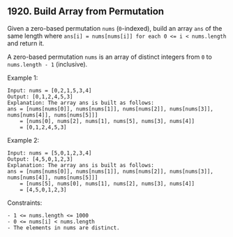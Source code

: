 ## 1920. Build Array from Permutation

Given a zero-based permutation `nums` (`0`-indexed), build an array `ans` of the same length where `ans[i] = nums[nums[i]] for each 0 <= i < nums.length` and return it.

A zero-based permutation `nums` is an array of distinct integers from `0` to `nums.length - 1` (inclusive).

Example 1:

```
Input: nums = [0,2,1,5,3,4]
Output: [0,1,2,4,5,3]
Explanation: The array ans is built as follows:
ans = [nums[nums[0]], nums[nums[1]], nums[nums[2]], nums[nums[3]], nums[nums[4]], nums[nums[5]]]
    = [nums[0], nums[2], nums[1], nums[5], nums[3], nums[4]]
    = [0,1,2,4,5,3]
```

Example 2:

```
Input: nums = [5,0,1,2,3,4]
Output: [4,5,0,1,2,3]
Explanation: The array ans is built as follows:
ans = [nums[nums[0]], nums[nums[1]], nums[nums[2]], nums[nums[3]], nums[nums[4]], nums[nums[5]]]
    = [nums[5], nums[0], nums[1], nums[2], nums[3], nums[4]]
    = [4,5,0,1,2,3]
```

Constraints:

```
- 1 <= nums.length <= 1000
- 0 <= nums[i] < nums.length
- The elements in nums are distinct.
```
